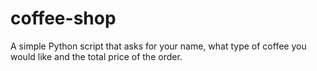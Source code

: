 # coffee-shop
A simple Python script that asks for your name, what type of coffee you would like and the total price of the order.
